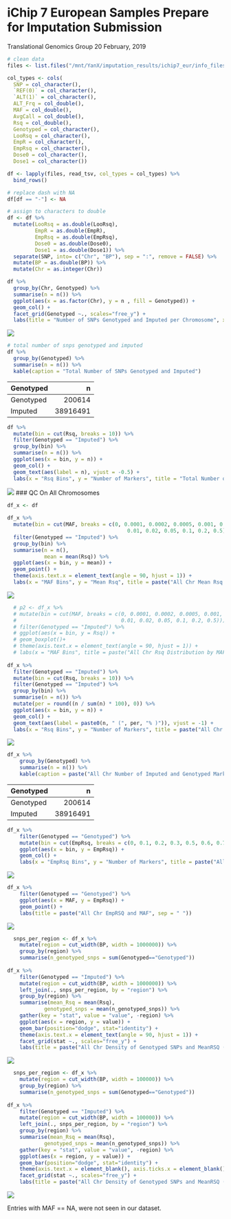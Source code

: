 iChip 7 European Samples Prepare for Imputation Submission
================
Translational Genomics Group
20 February, 2019

``` r
# clean data
files <- list.files("/mnt/YanX/imputation_results/ichip7_eur/info_files", full.names = TRUE)

col_types <- cols(
  SNP = col_character(),
  `REF(0)` = col_character(),
  `ALT(1)` = col_character(),
  ALT_Frq = col_double(),
  MAF = col_double(),
  AvgCall = col_double(),
  Rsq = col_double(),
  Genotyped = col_character(),
  LooRsq = col_character(),
  EmpR = col_character(),
  EmpRsq = col_character(),
  Dose0 = col_character(),
  Dose1 = col_character())

df <- lapply(files, read_tsv, col_types = col_types) %>% 
  bind_rows()

# replace dash with NA
df[df == "-"] <- NA

# assign to characters to double
df <- df %>% 
  mutate(LooRsq = as.double(LooRsq),
         EmpR = as.double(EmpR),
         EmpRsq = as.double(EmpRsq),
         Dose0 = as.double(Dose0),
         Dose1 = as.double(Dose1)) %>%
  separate(SNP, into= c("Chr", "BP"), sep = ":", remove = FALSE) %>%
  mutate(BP = as.double(BP)) %>%
  mutate(Chr = as.integer(Chr))
```

``` r
df %>%
  group_by(Chr, Genotyped) %>%
  summarise(n = n()) %>%
  ggplot(aes(x = as.factor(Chr), y = n , fill = Genotyped)) +
  geom_col() +
  facet_grid(Genotyped ~., scales="free_y") +
  labs(title = "Number of SNPs Genotyped and Imputed per Chromosome", x = "Chr")
```

![](ichip7_eur_post_impute_files/figure-markdown_github/unnamed-chunk-2-1.png)

``` r
# total number of snps genotyped and imputed
df %>%
  group_by(Genotyped) %>%
  summarise(n = n()) %>%
  kable(caption = "Total Number of SNPs Genotyped and Imputed")
```

| Genotyped |         n|
|:----------|---------:|
| Genotyped |    200614|
| Imputed   |  38916491|

``` r
df %>%
  mutate(bin = cut(Rsq, breaks = 10)) %>%
  filter(Genotyped == "Imputed") %>%
  group_by(bin) %>%
  summarise(n = n()) %>%
  ggplot(aes(x = bin, y = n)) +
  geom_col() +
  geom_text(aes(label = n), vjust = -0.5) +
  labs(x = "Rsq Bins", y = "Number of Markers", title = "Total Number of Imputed Markers per Rsq Bin")
```

![](ichip7_eur_post_impute_files/figure-markdown_github/unnamed-chunk-4-1.png) \#\#\# QC On All Chromosomes

``` r
df_x <- df
  
df_x %>%
  mutate(bin = cut(MAF, breaks = c(0, 0.0001, 0.0002, 0.0005, 0.001, 0.002, 0.005,
                                       0.01, 0.02, 0.05, 0.1, 0.2, 0.5))) %>%
  filter(Genotyped == "Imputed") %>%
  group_by(bin) %>%
  summarise(n = n(), 
            mean = mean(Rsq)) %>%
  ggplot(aes(x = bin, y = mean)) +
  geom_point() +
  theme(axis.text.x = element_text(angle = 90, hjust = 1)) +
  labs(x = "MAF Bins", y = "Mean Rsq", title = paste("All Chr Mean Rsq by MAF Bin", sep = " "))
```

![](ichip7_eur_post_impute_files/figure-markdown_github/unnamed-chunk-5-1.png)

``` r
  # p2 <- df_x %>%
  # mutate(bin = cut(MAF, breaks = c(0, 0.0001, 0.0002, 0.0005, 0.001, 0.002, 0.005,
  #                                  0.01, 0.02, 0.05, 0.1, 0.2, 0.5))) %>%
  # filter(Genotyped == "Imputed") %>%
  # ggplot(aes(x = bin, y = Rsq)) +
  # geom_boxplot()+
  # theme(axis.text.x = element_text(angle = 90, hjust = 1)) +
  # labs(x = "MAF Bins", title = paste("All Chr Rsq Distribution by MAF Bin", sep = " "))
  
df_x %>%
  filter(Genotyped == "Imputed") %>%
  mutate(bin = cut(Rsq, breaks = 10)) %>%
  filter(Genotyped == "Imputed") %>%
  group_by(bin) %>%
  summarise(n = n()) %>%
  mutate(per = round((n / sum(n) * 100), 0)) %>%
  ggplot(aes(x = bin, y = n)) +
  geom_col() +
  geom_text(aes(label = paste0(n, " (", per, "% )")), vjust = -1) +
  labs(x = "Rsq Bins", y = "Number of Markers", title = paste("All Chr Number of Imputed Markers per Rsq Bin", sep = " "))
```

![](ichip7_eur_post_impute_files/figure-markdown_github/unnamed-chunk-5-2.png)

``` r
df_x %>%
    group_by(Genotyped) %>%
    summarise(n = n()) %>%
    kable(caption = paste("All Chr Number of Imputed and Genotyped Markers", sep = " "))
```

| Genotyped |         n|
|:----------|---------:|
| Genotyped |    200614|
| Imputed   |  38916491|

``` r
df_x %>%
    filter(Genotyped == "Genotyped") %>%
    mutate(bin = cut(EmpRsq, breaks = c(0, 0.1, 0.2, 0.3, 0.5, 0.6, 0.7, 0.8, 0.9, 1))) %>%
    ggplot(aes(x = bin, y = EmpRsq)) +
    geom_col() +
    labs(x = "EmpRsq Bins", y = "Number of Markers", title = paste("All Chr Empirical Rsq for Imputed vs Genotyped", sep = " "))
```

![](ichip7_eur_post_impute_files/figure-markdown_github/unnamed-chunk-5-3.png)

``` r
df_x %>%
    filter(Genotyped == "Genotyped") %>%
    ggplot(aes(x = MAF, y = EmpRsq)) +
    geom_point() +
    labs(title = paste("All Chr EmpRSQ and MAF", sep = " "))
```

![](ichip7_eur_post_impute_files/figure-markdown_github/unnamed-chunk-5-4.png)

``` r
  snps_per_region <- df_x %>%
    mutate(region = cut_width(BP, width = 1000000)) %>%
    group_by(region) %>%
    summarise(n_genotyped_snps = sum(Genotyped=="Genotyped"))
  
df_x %>%
    filter(Genotyped == "Imputed") %>%
    mutate(region = cut_width(BP, width = 1000000)) %>%
    left_join(., snps_per_region, by = "region") %>%
    group_by(region) %>%
    summarise(mean_Rsq = mean(Rsq),
            genotyped_snps = mean(n_genotyped_snps)) %>%
    gather(key = "stat", value = "value", -region) %>%
    ggplot(aes(x = region, y = value)) +
    geom_bar(position="dodge", stat="identity") +
    theme(axis.text.x = element_text(angle = 90, hjust = 1)) +
    facet_grid(stat ~., scales="free_y") +
    labs(title = paste("All Chr Density of Genotyped SNPs and MeanRSQ (1MB BP Window)", sep = " "))
```

![](ichip7_eur_post_impute_files/figure-markdown_github/unnamed-chunk-5-5.png)

``` r
  snps_per_region <- df_x %>%
    mutate(region = cut_width(BP, width = 100000)) %>%
    group_by(region) %>%
    summarise(n_genotyped_snps = sum(Genotyped=="Genotyped"))
  
df_x %>%
    filter(Genotyped == "Imputed") %>%
    mutate(region = cut_width(BP, width = 100000)) %>%
    left_join(., snps_per_region, by = "region") %>%
    group_by(region) %>%
    summarise(mean_Rsq = mean(Rsq),
            genotyped_snps = mean(n_genotyped_snps)) %>%
    gather(key = "stat", value = "value", -region) %>%
    ggplot(aes(x = region, y = value)) +
    geom_bar(position="dodge", stat="identity") +
    theme(axis.text.x = element_blank(), axis.ticks.x = element_blank()) +
    facet_grid(stat ~., scales="free_y") +
    labs(title = paste("All Chr Density of Genotyped SNPs and MeanRSQ (100KB BP Window)", sep = " "))
```

![](ichip7_eur_post_impute_files/figure-markdown_github/unnamed-chunk-5-6.png)

Entries with MAF == NA, were not seen in our dataset.
